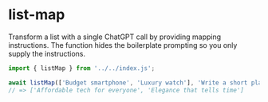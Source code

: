 # list-map

Transform a list with a single ChatGPT call by providing mapping instructions.
The function hides the boilerplate prompting so you only supply the instructions.

```javascript
import { listMap } from '../../index.js';

await listMap(['Budget smartphone', 'Luxury watch'], 'Write a short playful tagline');
// => ['Affordable tech for everyone', 'Elegance that tells time']
```
